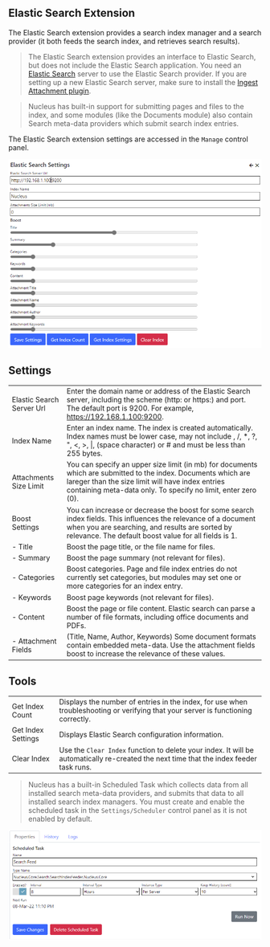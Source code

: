 ## Elastic Search Extension
The Elastic Search extension provides a search index manager and a search provider (it both feeds the search index, and retrieves search results).  

> The Elastic Search extension provides an interface to Elastic Search, but does not include the Elastic Search application. You need an 
[Elastic Search](https://www.elastic.co/) server to use the Elastic Search provider.  If you are setting up a new Elastic Search server, make sure to 
install the [Ingest Attachment plugin](https://www.elastic.co/guide/en/elasticsearch/plugins/current/ingest-attachment.html).

> Nucleus has built-in support for submitting pages and files to the index, and some modules (like the Documents module) also contain Search meta-data 
providers which submit search index entries. 

The Elastic Search extension settings are accessed in the `Manage` control panel.

![Elastic Search Settings](elasticsearch.png)

## Settings
|                           |                                                                                      |
|---------------------------|--------------------------------------------------------------------------------------|
| Elastic Search Server Url | Enter the domain name or address of the Elastic Search server, including the scheme (http: or https:) and port.  The default port is 9200.  For example, https://192.168.1.100:9200. |
| Index Name                | Enter an index name.  The index is created automatically.  Index names must be lower case, may not  include \, /, *, ?, ", &lt;, &gt;, &#124;, (space character) or # and must be less than 255 bytes. |
| Attachments Size Limit    | You can specify an upper size limit (in mb) for documents which are submitted to the index.  Documents which are lareger than the size limit will have index entries containing meta-data only.  To specify no limit, enter zero (0). |
| Boost Settings            | You can increase or decrease the boost for some search index fields.  This influences the relevance of a document when you are searching, and results are sorted by relevance.  The default boost value for all fields is 1. |
|  - Title                   | Boost the page title, or the file name for files. |
|  - Summary                 | Boost the page summary (not relevant for files). |
|  - Categories              | Boost categories.  Page and file index entries do not currently set categories, but modules may set one or more categories for an index entry. |
|  - Keywords                | Boost page keywords (not relevant for files).   |
|  - Content                 | Boost the page or file content. Elastic search can parse a number of file formats, including office documents and PDFs.  |
|  - Attachment Fields       | (Title, Name, Author, Keywords) Some document formats contain embedded meta-data.  Use the attachment fields boost to increase the relevance of these values. |


## Tools
|                           |                                                                                      |
|---------------------------|--------------------------------------------------------------------------------------|
| Get Index Count           | Displays the number of entries in the index, for use when troubleshooting or verifying that your server is functioning correctly. |
| Get Index Settings        | Displays Elastic Search configuration information. |
| Clear Index               | Use the `Clear Index` function to delete your index.  It will be automatically re-created the next time that the index feeder task runs. |

> Nucleus has a built-in Scheduled Task which collects data from all installed search meta-data providers, and submits that data to all installed search index managers.  You 
must create and enable the scheduled task in the `Settings/Scheduler` control panel as it is not enabled by default.

![Elastic Search Scheduled Task](elasticsearch-task.png)
